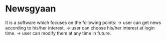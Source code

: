 # Newsgyaan
It is a software which focuses on the following points:
-> user can get news according to his/her interest.
-> user can choose his/her interest at login time.
-> user can modify them at any time in future. 
